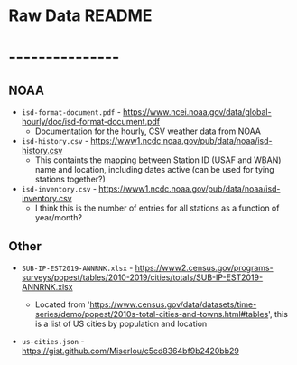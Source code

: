 # Raw Data README
# ---------------

## NOAA

- `isd-format-document.pdf` - https://www.ncei.noaa.gov/data/global-hourly/doc/isd-format-document.pdf
    - Documentation for the hourly, CSV weather data from NOAA
- `isd-history.csv` - https://www1.ncdc.noaa.gov/pub/data/noaa/isd-history.csv
    - This containts the mapping between Station ID (USAF and WBAN) name and location, including dates active (can be used for tying stations together?)
- `isd-inventory.csv` - https://www1.ncdc.noaa.gov/pub/data/noaa/isd-inventory.csv
    - I think this is the number of entries for all stations as a function of year/month?


## Other

- `SUB-IP-EST2019-ANNRNK.xlsx` - https://www2.census.gov/programs-surveys/popest/tables/2010-2019/cities/totals/SUB-IP-EST2019-ANNRNK.xlsx
    - Located from 'https://www.census.gov/data/datasets/time-series/demo/popest/2010s-total-cities-and-towns.html#tables', this is a list of US cities by population and location

- `us-cities.json` - https://gist.github.com/Miserlou/c5cd8364bf9b2420bb29

